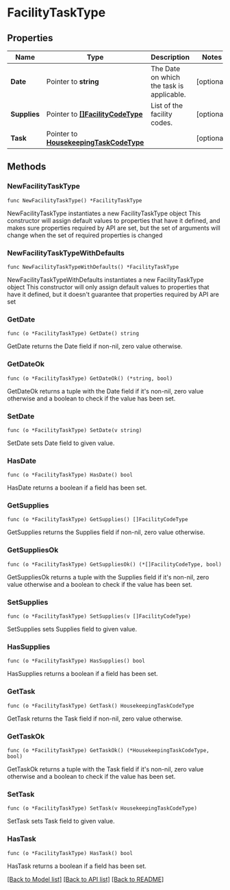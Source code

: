 # FacilityTaskType

## Properties

Name | Type | Description | Notes
------------ | ------------- | ------------- | -------------
**Date** | Pointer to **string** | The Date on which the task is applicable. | [optional] 
**Supplies** | Pointer to [**[]FacilityCodeType**](FacilityCodeType.md) | List of the facility codes. | [optional] 
**Task** | Pointer to [**HousekeepingTaskCodeType**](HousekeepingTaskCodeType.md) |  | [optional] 

## Methods

### NewFacilityTaskType

`func NewFacilityTaskType() *FacilityTaskType`

NewFacilityTaskType instantiates a new FacilityTaskType object
This constructor will assign default values to properties that have it defined,
and makes sure properties required by API are set, but the set of arguments
will change when the set of required properties is changed

### NewFacilityTaskTypeWithDefaults

`func NewFacilityTaskTypeWithDefaults() *FacilityTaskType`

NewFacilityTaskTypeWithDefaults instantiates a new FacilityTaskType object
This constructor will only assign default values to properties that have it defined,
but it doesn't guarantee that properties required by API are set

### GetDate

`func (o *FacilityTaskType) GetDate() string`

GetDate returns the Date field if non-nil, zero value otherwise.

### GetDateOk

`func (o *FacilityTaskType) GetDateOk() (*string, bool)`

GetDateOk returns a tuple with the Date field if it's non-nil, zero value otherwise
and a boolean to check if the value has been set.

### SetDate

`func (o *FacilityTaskType) SetDate(v string)`

SetDate sets Date field to given value.

### HasDate

`func (o *FacilityTaskType) HasDate() bool`

HasDate returns a boolean if a field has been set.

### GetSupplies

`func (o *FacilityTaskType) GetSupplies() []FacilityCodeType`

GetSupplies returns the Supplies field if non-nil, zero value otherwise.

### GetSuppliesOk

`func (o *FacilityTaskType) GetSuppliesOk() (*[]FacilityCodeType, bool)`

GetSuppliesOk returns a tuple with the Supplies field if it's non-nil, zero value otherwise
and a boolean to check if the value has been set.

### SetSupplies

`func (o *FacilityTaskType) SetSupplies(v []FacilityCodeType)`

SetSupplies sets Supplies field to given value.

### HasSupplies

`func (o *FacilityTaskType) HasSupplies() bool`

HasSupplies returns a boolean if a field has been set.

### GetTask

`func (o *FacilityTaskType) GetTask() HousekeepingTaskCodeType`

GetTask returns the Task field if non-nil, zero value otherwise.

### GetTaskOk

`func (o *FacilityTaskType) GetTaskOk() (*HousekeepingTaskCodeType, bool)`

GetTaskOk returns a tuple with the Task field if it's non-nil, zero value otherwise
and a boolean to check if the value has been set.

### SetTask

`func (o *FacilityTaskType) SetTask(v HousekeepingTaskCodeType)`

SetTask sets Task field to given value.

### HasTask

`func (o *FacilityTaskType) HasTask() bool`

HasTask returns a boolean if a field has been set.


[[Back to Model list]](../README.md#documentation-for-models) [[Back to API list]](../README.md#documentation-for-api-endpoints) [[Back to README]](../README.md)



